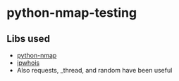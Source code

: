 # python-nmap-testing

## Libs used
- [python-nmap](https://pypi.org/project/python-nmap/)
- [ipwhois](https://pypi.org/project/ipwhois/)
- Also requests, _thread, and random have been useful
